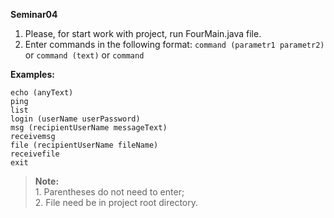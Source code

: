 **Seminar04**

 1. Please, for start work with project, run FourMain.java file.  
 2. Enter commands in the following format:
`command (parametr1 parametr2)` or `command (text)` or `command`

**Examples:**

```
echo (anyText)
ping
list
login (userName userPassword)
msg (recipientUserName messageText)
receivemsg
file (recipientUserName fileName)
receivefile
exit
```
> **Note:** 
> <br />1. Parentheses do not need to enter;<br />
> 2. File need be in project root directory.
